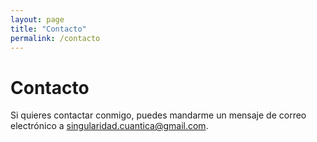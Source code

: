 ```yaml
---
layout: page
title: "Contacto"
permalink: /contacto
---
```


# Contacto

Si quieres contactar conmigo, puedes mandarme un mensaje de correo electrónico a singularidad.cuantica@gmail.com.
